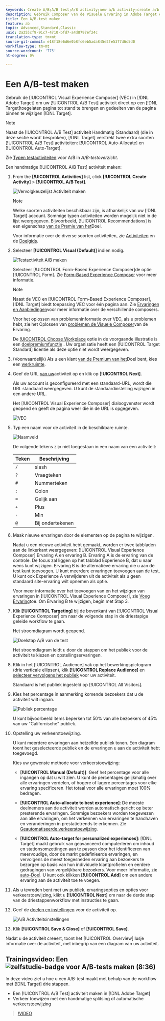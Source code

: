 ```yaml
---
keywords: Create A/B;A/B test;A/B activity;new a/b activity;create a/b
description: Gebruik Composer van de Visuele Ervaring in Adobe Target om uw activiteit van de Test van A/B direct op een Doel-Toegelaten pagina tot stand te brengen en gedeelten van de pagina binnen Doel te wijzigen.
title: Een A/B-test maken
feature: ab
topic: Advanced,Standard,Classic
uuid: 2a255cf9-91c7-4710-bfd7-a4d8797ef24c
translation-type: tm+mt
source-git-commit: e18f18e6d6e0b8fc6eb5ada845e2fe5377d6c5d0
workflow-type: tm+mt
source-wordcount: '775'
ht-degree: 0%

---
```



# Een A/B-test maken

Gebruik de [!UICONTROL Visual Experience Composer] (VEC) in [!DNL Adobe Target] om uw [!UICONTROL A/B Test] activiteit direct op een [!DNL Target]toegelaten pagina tot stand te brengen en gedeelten van de pagina binnen te wijzigen [!DNL Target].

>[!NOTE]
>
>Naast de [!UICONTROL A/B Test] activiteit Handmatig (Standaard) (die in deze sectie wordt besproken), [!DNL Target] verstrekt twee extra soorten [!UICONTROL A/B Test] activiteiten: [!UICONTROL Auto-Allocate] en [!UICONTROL Auto-Target].
>
>Zie [Typen testactiviteiten](/help/c-activities/t-test-ab/test-ab.md#types) voor A/B in *A/B-testoverzicht*.

Een handmatige [!UICONTROL A/B Test] activiteit maken:

1. From the **[!UICONTROL Activities]** list, click **[!UICONTROL Create Activity]** > **[!UICONTROL A/B Test]**.

   ![Vervolgkeuzelijst Activiteit maken](/help/c-activities/t-test-ab/t-test-create-ab/assets/ab_select-new.png)

   >[!NOTE]
   >
   >Welke soorten activiteiten beschikbaar zijn, is afhankelijk van uw [!DNL Target] account. Sommige typen activiteiten worden mogelijk niet in de lijst weergegeven. Bijvoorbeeld, [!UICONTROL Recommendations] is een eigenschap [van de Premie van het](/help/c-intro/intro.md#premium)Doel.
   >
   >Voor informatie over de diverse soorten activiteiten, zie [Activiteiten](../../../c-activities/activities.md#concept_D317A95A1AB54674BA7AB65C7985BA03) en de [Doelgids](/help/c-activities/target-activities-guide.md).

1. Selecteer **[!UICONTROL Visual (Default)]** indien nodig.

   ![Testactiviteit A/B maken](/help/c-activities/t-test-ab/t-test-create-ab/assets/create-ab.png)

   Selecteer [!UICONTROL Form-Based Experience Composer]de optie [!UICONTROL Form]. Zie [Form-Based Experience Composer](/help/c-experiences/form-experience-composer.md) voor meer informatie.

   >[!NOTE]
   >
   >Naast de VEC en [!UICONTROL Form-Based Experience Composer], [!DNL Target] biedt toepassing VEC voor één pagina aan. Zie [Ervaringen en Aanbiedingen](/help/c-experiences/experiences.md)voor meer informatie over de verschillende composers.
   >
   >Voor het oplossen van problemeninformatie over VEC, als u problemen hebt, zie het Oplossen van [problemen de Visuele Composer](/help/c-experiences/c-visual-experience-composer/r-troubleshoot-composer/troubleshoot-composer.md)van de Ervaring.
   >
   >De [!UICONTROL Choose Workplace](/help/administrating-target/c-user-management/property-channel/property-channel.md) optie in de voorgaande illustratie is een [doelpremiumfunctie](/help/c-intro/intro.md) . Uw organisatie heeft een [!UICONTROL Target Standard] licentie als deze optie niet wordt weergegeven.

1. (Voorwaardelijk) Als u een klant [van de Premium van het](/help/c-intro/intro.md#premium)Doel bent, kies een [werkruimte](/help/administrating-target/c-user-management/property-channel/property-channel.md).

1. Geef de URL [van uw](/help/c-activities/t-test-ab/t-test-create-ab/ab-activity-url.md)activiteit op en klik op **[!UICONTROL Next]**.

   Als uw account is geconfigureerd met een standaard-URL, wordt die URL standaard weergegeven. U kunt de standaardinstelling wijzigen in een andere URL.

   Het [!UICONTROL Visual Experience Composer] dialoogvenster wordt geopend en geeft de pagina weer die in de URL is opgegeven.

   ![VEC](/help/c-activities/t-test-ab/t-test-create-ab/assets/vec-new.png)

1. Typ een naam voor de activiteit in de beschikbare ruimte.

   ![Naamveld](/help/c-activities/t-test-ab/t-test-create-ab/assets/ab_newname-new.png)

   De volgende tekens zijn niet toegestaan in een naam van een activiteit:

   | Teken | Beschrijving |
   |--- |--- |
   | `/` | slash |
   | `?` | Vraagteken |
   | `#` | Nummerteken |
   | `:` | Colon |
   | `=` | Gelijk aan |
   | `+` | Plus |
   | `-` | Min |
   | `@` | Bij ondertekenen |

1. Maak nieuwe ervaringen door de elementen op de pagina te wijzigen.

   Nadat u een nieuwe activiteit hebt gemaakt, worden er twee tabbladen aan de linkerkant weergegeven: [!UICONTROL Visual Experience Composer] Ervaring A en ervaring B. Ervaring A is de ervaring van de controle. De focus zal liggen op het tabblad Experience B, dat u naar wens kunt wijzigen. Ervaring B is de alternatieve ervaring die u aan de test kunt toevoegen. U kunt meerdere ervaringen toevoegen aan de test. U kunt ook Experience A verwijderen uit de activiteit als u geen standaard site-ervaring wilt opnemen als optie.

   Voor meer informatie over het toevoegen van en het wijzigen van ervaringen in [!UICONTROL Visual Experience Composer], zie [Voeg Ervaring](../../../c-activities/t-test-ab/t-test-create-ab/ab-add-experience.md#task_454646F2895242D3B92DC395A0CE1A00)toe. Om Ervaring B te wijzigen, begin met Stap 3.

1. Klik **[!UICONTROL Targeting]** bij de bovenkant van [!UICONTROL Visual Experience Composer] om naar de volgende stap in de driestapige geleide workflow te gaan.

   Het stroomdiagram wordt geopend.

   ![Doelstap A/B van de test](/help/c-activities/t-test-ab/t-test-create-ab/assets/ab_flow-new.png)

   Het stroomdiagram leidt u door de stappen om het publiek voor de activiteit te kiezen en opstellingservaringen.

1. Klik in het [!UICONTROL Audience] vak op het bewerkingspictogram (drie verticale ellipsen), klik **[!UICONTROL Replace Audience]** en [selecteer vervolgens het publiek](/help/c-activities/t-test-ab/t-test-create-ab/ab-audience.md) voor uw activiteit.

   Standaard is het publiek ingesteld op [!UICONTROL All Visitors].

1. Kies het percentage in aanmerking komende bezoekers dat u de activiteit wilt ingaan.

   ![Publiek percentage](/help/c-activities/t-test-ab/t-test-create-ab/assets/audperc-new.png)

   U kunt bijvoorbeeld items beperken tot 50% van alle bezoekers of 45% van uw &quot;Californische&quot; publiek.

1. Opstelling uw verkeerstoewijzing.

   U kunt meerdere ervaringen aan hetzelfde publiek tonen. Een diagram toont het geselecteerde publiek en de ervaringen u aan de activiteit hebt toegevoegd.

   Kies uw gewenste methode voor verkeerstoewijzing:

   * **[!UICONTROL Manual (Default)]**: Geef het percentage voor alle ingangen op dat u wilt zien. U kunt de percentages gelijkmatig over alle ervaringen verdelen, of hogere of lagere percentages voor elke ervaring specificeren. Het totaal voor alle ervaringen moet 100% bedragen.

   * **[!UICONTROL Auto-allocate to best experience]**: De meeste deelnemers aan de activiteit worden automatisch gericht op beter presterende ervaringen. Sommige bezoekers worden toegewezen aan alle ervaringen, om het verkennen van ervaringen te handhaven en veranderingen in prestatietrends te erkennen. Zie [Geautomatiseerde verkeerstoewijzing](../../../c-activities/automated-traffic-allocation/automated-traffic-allocation.md#concept_A1407678796B4C569E94CBA8A9F7F5D4).

   * **[!UICONTROL Auto-target for personalized experiences]**: [!DNL Target] maakt gebruik van geavanceerd computerleren om inhoud en stationsomzettingen aan te passen door het identificeren van meervoudige, door de markt gedefinieerde ervaringen, en vervolgens de meest toegesneden ervaring aan bezoekers te bezorgen op basis van hun individuele klantprofielen en eerdere gedragingen van vergelijkbare bezoekers. Voor meer informatie, zie [auto-Doel](/help/c-activities/auto-target/auto-target-to-optimize.md).
   U kunt ook klikken **[!UICONTROL Add]** om een andere ervaring aan de activiteit toe te voegen.

1. Als u tevreden bent met uw publiek, ervaringsopties en opties voor verkeerstoewijzing, klikt u **[!UICONTROL Next]** om naar de derde stap van de driestappenworkflow met instructies te gaan.

1. Geef de [doelen en instellingen](/help/c-activities/t-test-ab/t-test-create-ab/ab-goals-and-settings.md) voor de activiteit op.

   ![A/B Activiteitsinstellingen](/help/c-activities/t-test-ab/t-test-create-ab/assets/ab_settings-new.png)

1. Klik **[!UICONTROL Save & Close]** of **[!UICONTROL Save]**.

Nadat u de activiteit creeert, toont het [!UICONTROL Overview] lusje informatie over de activiteit, met inbegrip van een diagram van uw activiteit.

## Trainingsvideo: Een ![zelfstudie-badge voor A/B-tests maken (8:36)](/help/assets/tutorial.png)

In deze video ziet u hoe u een A/B-test maakt met behulp van de workflow met [!DNL Target] drie stappen.

* Een [!UICONTROL A/B Test] activiteit maken in [!DNL Adobe Target]
* Verkeer toewijzen met een handmatige splitsing of automatische verkeerstoewijzing

>[!VIDEO](https://video.tv.adobe.com/v/17391)
